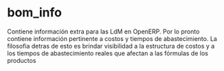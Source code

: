 bom_info
============
Contiene información extra para las LdM en OpenERP. Por lo pronto contiene información pertinente a costos y tiempos de abastecimiento. La filosofia detras de esto es brindar visibilidad a la estructura de costos y a los tiempos de abastecimiento reales que afectan a las fórmulas de los productos

